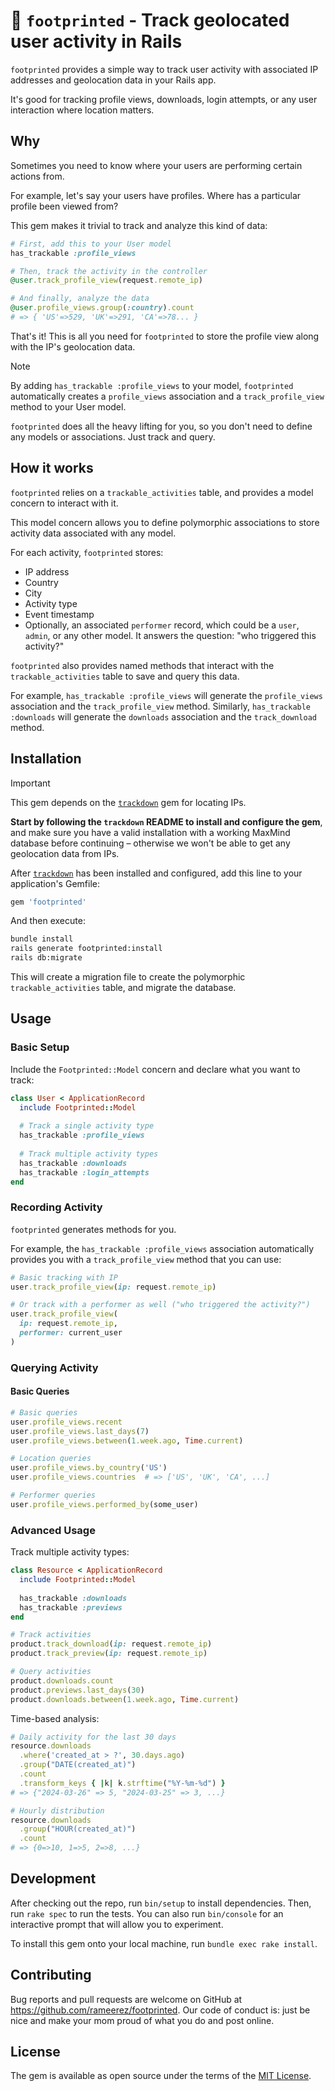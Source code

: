 # 👣 `footprinted` - Track geolocated user activity in Rails

`footprinted` provides a simple way to track user activity with associated IP addresses and geolocation data in your Rails app.

It's good for tracking profile views, downloads, login attempts, or any user interaction where location matters.

## Why

Sometimes you need to know where your users are performing certain actions from.

For example, let's say your users have profiles. Where has a particular profile been viewed from?

This gem makes it trivial to track and analyze this kind of data:

```ruby
# First, add this to your User model
has_trackable :profile_views

# Then, track the activity in the controller
@user.track_profile_view(request.remote_ip)

# And finally, analyze the data
@user.profile_views.group(:country).count
# => { 'US'=>529, 'UK'=>291, 'CA'=>78... }
```

That's it! This is all you need for `footprinted` to store the profile view along with the IP's geolocation data.

> [!NOTE]
> By adding `has_trackable :profile_views` to your model, `footprinted` automatically creates a `profile_views` association and a `track_profile_view` method to your User model.
>
> `footprinted` does all the heavy lifting for you, so you don't need to define any models or associations. Just track and query.


## How it works

`footprinted` relies on a `trackable_activities` table, and provides a model concern to interact with it.

This model concern allows you to define polymorphic associations to store activity data associated with any model.

For each activity, `footprinted` stores:
- IP address
- Country
- City
- Activity type
- Event timestamp
- Optionally, an associated `performer` record, which could be a `user`, `admin`, or any other model. It answers the question: "who triggered this activity?"

`footprinted` also provides named methods that interact with the `trackable_activities` table to save and query this data.

For example, `has_trackable :profile_views` will generate the `profile_views` association and the `track_profile_view` method. Similarly, `has_trackable :downloads` will generate the `downloads` association and the `track_download` method.

## Installation

> [!IMPORTANT]
> This gem depends on the [`trackdown`](https://github.com/rameerez/trackdown) gem for locating IPs.
>
> **Start by following the `trackdown` README to install and configure the gem**, and make sure you have a valid installation with a working MaxMind database before continuing – otherwise we won't be able to get any geolocation data from IPs.

After [`trackdown`](https://github.com/rameerez/trackdown) has been installed and configured, add this line to your application's Gemfile:

```ruby
gem 'footprinted'
```

And then execute:

```bash
bundle install
rails generate footprinted:install
rails db:migrate
```

This will create a migration file to create the polymorphic `trackable_activities` table, and migrate the database.

## Usage

### Basic Setup

Include the `Footprinted::Model` concern and declare what you want to track:

```ruby
class User < ApplicationRecord
  include Footprinted::Model
  
  # Track a single activity type
  has_trackable :profile_views
  
  # Track multiple activity types
  has_trackable :downloads
  has_trackable :login_attempts
end
```

### Recording Activity

`footprinted` generates methods for you.

For example, the `has_trackable :profile_views` association automatically provides you with a `track_profile_view` method that you can use:

```ruby
# Basic tracking with IP
user.track_profile_view(ip: request.remote_ip)

# Or track with a performer as well ("who triggered the activity?")
user.track_profile_view(
  ip: request.remote_ip,
  performer: current_user
)
```

### Querying Activity

#### Basic Queries

```ruby
# Basic queries
user.profile_views.recent
user.profile_views.last_days(7)
user.profile_views.between(1.week.ago, Time.current)

# Location queries
user.profile_views.by_country('US')
user.profile_views.countries  # => ['US', 'UK', 'CA', ...]

# Performer queries
user.profile_views.performed_by(some_user)
```

### Advanced Usage

Track multiple activity types:

```ruby
class Resource < ApplicationRecord
  include Footprinted::Model
  
  has_trackable :downloads
  has_trackable :previews
end

# Track activities
product.track_download(ip: request.remote_ip)
product.track_preview(ip: request.remote_ip)

# Query activities
product.downloads.count
product.previews.last_days(30)
product.downloads.between(1.week.ago, Time.current)
```

Time-based analysis:

```ruby
# Daily activity for the last 30 days
resource.downloads
  .where('created_at > ?', 30.days.ago)
  .group("DATE(created_at)")
  .count
  .transform_keys { |k| k.strftime("%Y-%m-%d") }
# => {"2024-03-26" => 5, "2024-03-25" => 3, ...}

# Hourly distribution
resource.downloads
  .group("HOUR(created_at)")
  .count
# => {0=>10, 1=>5, 2=>8, ...}
```

## Development

After checking out the repo, run `bin/setup` to install dependencies. Then, run `rake spec` to run the tests. You can also run `bin/console` for an interactive prompt that will allow you to experiment.

To install this gem onto your local machine, run `bundle exec rake install`.

## Contributing

Bug reports and pull requests are welcome on GitHub at https://github.com/rameerez/footprinted. Our code of conduct is: just be nice and make your mom proud of what you do and post online.

## License

The gem is available as open source under the terms of the [MIT License](https://opensource.org/licenses/MIT).
